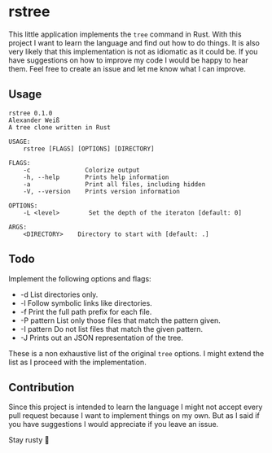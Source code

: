 # rstree

This little application implements the `tree` command in Rust. With this project I want to learn the language and find out how to do things.
It is also very likely that this implementation is not as idiomatic as it could be. If you have suggestions on how to improve my code I would be happy to hear them. Feel free to create an issue and let me know what I can improve.

## Usage

```
rstree 0.1.0
Alexander Weiß
A tree clone written in Rust

USAGE:
    rstree [FLAGS] [OPTIONS] [DIRECTORY]

FLAGS:
    -c               Colorize output
    -h, --help       Prints help information
    -a               Print all files, including hidden
    -V, --version    Prints version information

OPTIONS:
    -L <level>        Set the depth of the iteraton [default: 0]

ARGS:
    <DIRECTORY>    Directory to start with [default: .]
```

## Todo

Implement the following options and flags:

- -d List directories only.
- -l Follow symbolic links like directories.
- -f Print the full path prefix for each file.
- -P pattern List only those files that match the pattern given.
- -I pattern Do not list files that match the given pattern.
- -J Prints out an JSON representation of the tree.

These is a non exhaustive list of the original `tree` options. I might extend the list as I proceed with the implementation.

## Contribution

Since this project is intended to learn the language I might not accept every pull request because I want to implement things on my own. But as I said if you have suggestions I would appreciate if you leave an issue.

Stay rusty 🦀
